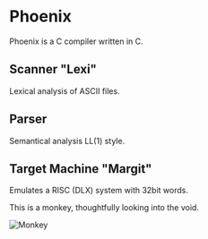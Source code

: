 # Phoenix

Phoenix is a C compiler written in C.

## Scanner "Lexi"

Lexical analysis of ASCII files.

## Parser

Semantical analysis LL(1) style.

## Target Machine "Margit"

Emulates a RISC (DLX) system with 32bit words.



This is a monkey, thoughtfully looking into the void.


![Monkey](https://f.cloud.github.com/assets/3799846/521695/8abe88ec-bfca-11e2-84de-c633f07212eb.gif)
